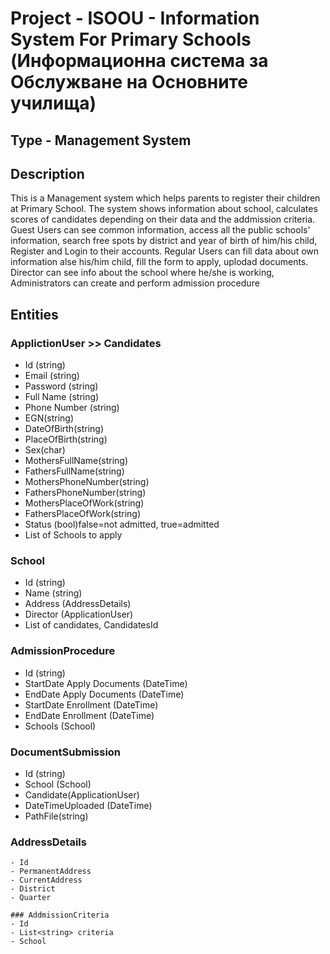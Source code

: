 # Project - ISOOU - Information System For Primary Schools (Информационна система за Обслужване на Основните училища)

## Type - Management System

## Description

This is a Management system which helps parents to register their children at Primary School. 
The system shows information about school, calculates scores of candidates depending on their data and the addmission criteria.
Guest Users can see common information, access all the public schools' information, search free spots by district and year of birth of him/his child, Register and Login to their accounts.
Regular Users can fill data about own information alse his/him child, fill the form to apply, uplodad documents.
Director can see info about the school where he/she is working,
Administrators can create and perform admission procedure

## Entities

### ApplictionUser >> Candidates
  - Id (string)
  - Email (string) 
  - Password (string)
  - Full Name (string)
  - Phone Number (string)
  - EGN(string)
  - DateOfBirth(string)
  - PlaceOfBirth(string)
  - Sex(char)
  - MothersFullName(string)
  - FathersFullName(string)
  - MothersPhoneNumber(string)
  - FathersPhoneNumber(string)
  - MothersPlaceOfWork(string)
  - FathersPlaceOfWork(string)
  - Status (bool)false=not admitted, true=admitted
  - List of Schools to apply
  
 ### School
  - Id (string)
  - Name (string) 
  - Address (AddressDetails)
  - Director (ApplicationUser)
  - List of candidates, CandidatesId
 
  
### AdmissionProcedure
  - Id (string)
  - StartDate Apply Documents (DateTime)
  - EndDate Apply Documents (DateTime)
  - StartDate Enrollment (DateTime)
  - EndDate Enrollment (DateTime)
  - Schools (School)
	
### DocumentSubmission
  - Id (string)
  - School (School)
  - Candidate(ApplicationUser)
  - DateTimeUploaded (DateTime)
  - PathFile(string)
  
  ### AddressDetails	
	- Id
	- PermanentAddress
	- CurrentAddress
	- District
	- Quarter
	
	### AddmissionCriteria
	- Id
	- List<string> criteria
	- School 
